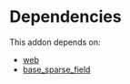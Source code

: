 # Dependencies

This addon depends on:

- [web](../../odoo-bringout-oca-ocb-web)
- [base_sparse_field](../../odoo-bringout-oca-ocb-base_sparse_field)
